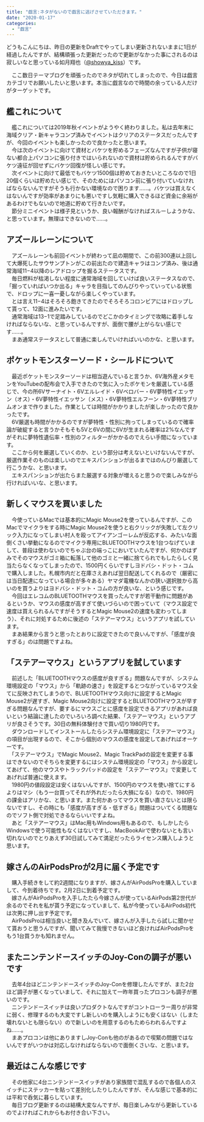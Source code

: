 ```yaml
---
title: "戯言:ネタがないので戯言に逃げさせていただきます。"
date: "2020-01-17"
categories: 
  - "戯言"
---
```


どうもこんにちは、昨日の更新をDraftでやってしまい更新されないままに1日が経過したんですが、結構頑張った更新だったので更新がなかった事にされるのは寂しいなと思っている如月翔也（[@showya\_kiss](http://twitter.com/showya_kiss)）です。  
  
　ここ数日テーマブログを頑張ったのでネタが切れてしまったので、今日は戯言カテゴリでお願いしたいと思います。本当に戯言なので時間の余っている人だけがターゲットです。  

## 艦これについて

　艦これについては2019年秋イベントがようやく終わりました。私は去年末に海域クリア・新キャラコンプ済みでイベントはクリアのステータスだったんですが、今回のイベントも楽しかったので良かったと思います。  
　今は次のイベントに向けて資材とバケツを貯めるフェーズなんですが子供が寝ない都合上パソコンに張り付きではいられないので資材は貯められるんですがバケツ遠征が回せずにバケツ回復が怪しい感じです。  
　次イベントに向けて最低でもバケツ1500個は貯めておきたいところなので1日20個くらいは貯めたい感じで、そのためにはパソコン前に張り付いていなければならないんですがそうも行かない環境なので困ります……。バケツは買えなくはないんですが効率があまりにも悪いですし気軽に購入できるほど資金に余裕があるわけでもないので地道に貯めて行きたいです。  
　節分ミニイベントは様子見というか、良い報酬がなければスルーしようかな、と思っています。無理はできないので……。  

## アズールレーンについて

　アズールレーンも前回イベントが終わって凪の期間で、この前300連以上回して大爆死したサウサンプトンがこの前出たので建造キャラはコンプ済み、後は通常海域11−4以降のレアドロップを掘るステータスです。  
　毎日燃料が枯渇しない程度に通常海域を回していけば良いステータスなので、「掘っていればいつか出る」キャラを目指してのんびりやっていっている状態で、ドロップに一喜一憂しながら楽しくやっています。  
　とは言え11−4はそろそろ飽きてきたのでそろそろコロンビアにはドロップして貰って、12面に進みたいです。  
　通常海域は13−1で足踏みしているのでどこかのタイミングで攻略に着手しなければならないな、と思っているんですが、面倒で腰が上がらない感じです……。  
　まあ通常ステータスとして普通に楽しんでいければいいのかな、と思います。  

## ポケットモンスターソード・シールドについて

　最近ポケットモンスターソードは相当遊んでいると言うか、6V海外産メタモンをYouTubeの配布会で入手できたので気に入ったポケモンを厳選している感じで、今の所6Vサーナイト・6Vエルレイド・6Vベロバー・6V夢特性イエッサン（オス）・6V夢特性イエッサン（メス）・6V夢特性エルフーン・6V夢特性ブリムオンまで作りました。作業としては時間がかかりましたが楽しかったので良かったです。  
　6V厳選も時間がかかるのですが夢特性・性別に拘ってしまっているので確率論が破綻すると言うかそもそも5Vと6Vの間に6Vが生まれる確率は2%なんですがそれに夢特性遺伝率・性別のフィルターがかかるのでえらい手間になっています。  
　ここから何を厳選していくのか、という部分は考えないといけないんですが、厳選作業そのものは楽しいのでエキスパンションが出るまではのんびり厳選して行こうかな、と思います。  
　エキスパンションが出たらまた厳選する対象が増えると思うので楽しみながら行ければいいな、と思います。  

## 新しくマウスを買いました

　今使っているMacでは基本的にMagic Mouse2を使っているんですが、このMacでマイクラをする時にMagic Mouse2を使うと右クリックが失敗して左クリック入力になってしまい村人を殴ってアイアンゴーレムが反応する、みたいな面倒くさい挙動になるのでマイクラ専用にBLUETOOTHマウスを1台つなげていまして、普段は使わないのでちゃぶ台の端っこにおいていたんですが、何かのはずみでそのマウスがゴミ箱に転落して他のゴミと一緒に捨てられでもしたらしく見当たらなくなってしまったので、1500円くらいですしヨドバシ・ドット・コムで購入しました。札幌市内だと在庫さえあれば翌日配送してくれるので（厳密には当日配達になっている場合が多々ある）ヤマダ電機なんかの狭い選択肢から高いのを買うよりはヨドバシ・ドット・コムの方が良いな、という感じです。  
　今回はエレコムのBLUETOOTHマウスを買ったんですが若干動作に問題があるというか、マウスの感度が高すぎて使いづらいので困っていて（マウス設定で速度は買えられるんですがそうするとMagic Mouse2の速度も変わってしまう）、それに対処するために後述の「ステアーマウス」というアプリを試しています。  
　まあ結果から言うと思ったとおりに設定できたので良いんですが、「感度が良すぎる」のは問題ですよね。  

## 「ステアーマウス」というアプリを試しています

　前述した「BLUETOOTHマウスの感度が良すぎる」問題なんですが、システム環境設定の「マウス」から「軌跡の速さ」を設定するとつながっているマウス全てに反映されてしまうので、BLUETOOTHマウス向けに設定するとMagic Mouse2が遅すぎ、Magic Mouse2向けに設定するとBLUETOOTHマウスが早すぎる問題なんですが、要するにマウスごとに感度を設定できるアプリがあれば良いという結論に達したのでいろいろ調べた結果、「ステアーマウス」というアプリが良さそうです。30日の無料体験付きで買い切り1980円です。  
　ダウンロードしてインストールしたらシステム環境設定に「ステアーマウス」の項目が出現するので、そこから個別のマウスの感度を設定してあげればオーケーです。  
　「ステアーマウス」でMagic Mouse2、Magic TrackPadの設定を変更する事はできないのでそちらを変更するにはシステム環境設定の「マウス」から設定してあげて、他のマウスやトラックパッドの設定を「ステアーマウス」で変更してあげれば普通に使えます。  
　1980円の値段設定は安くはないんですが、1500円のマウスを使い捨てにするよりはマシ（もう一台買ってそれが外れだったら大損になる）なので、1980円の課金はアリかな、と思います。また何かあってマウスを買い直さないとは限らないですし、その時にも「感度が高すぎる・低すぎる」問題はついてくる問題なのでソフト側で対処できるならいいですよね。  
　あと「ステアーマウス」はMac用もWindows用もあるので、もしかしたらWindowsで使う可能性もなくはないですし、MacBookAirで使わないとも言い切れないのでとりあえず30日試してみて満足だったらライセンス購入しようと思います。  

## 嫁さんのAirPodsProが2月に届く予定です

　購入手続きをして約2週間になりますが、嫁さんがAirPodsProを購入していまして、今到着待ちです。2月2日に到着予定です。  
　嫁さんがAirPodsProを入手したたら今嫁さんが使っているAirPods第2世代が余るのでそれを私が貰う予定になっていまして、私が今使っているAirPods初代は次男に押し出す予定です。  
　AirPodsProは相当良いと聞き及んでいて、嫁さんが入手したら試しに聞かせて貰おうと思うんですが、聞いてみて我慢できないほど良ければAirPodsProをもう1台買うかも知れません。  

## またニンテンドースイッチのJoy-Conの調子が悪いです

　去年4台ほどニンテンドースイッチのJoy-Conを修理したんですが、また2台ほど調子が悪くなっていまして、それに加えて一昨年買ったプロコンも調子が悪いのです。  
　ニンテンドースイッチは良いプロダクトなんですがコントローラー周りが非常に弱く、修理するのも大変ですし新しいのを購入しようにも安くはない（しまた壊れないとも限らない）ので新しいのを用意するのもためらわれるんですよね……。  
　まあプロコンは他にありますしJoy-Conも他のがあるので喫緊の問題ではないんですがいつかは対応しなければならないので面倒くさいな、と思います。

## 最近はこんな感じです

　その他家に4台ニンテンドースイッチがあり家族間で混乱するので各個人のスイッチにステッカーを貼って差別化したりしたんですが、そんな感じで基本的には平和で呑気に暮らしています。  
　毎日ブログ更新するのは結構大変なんですが、毎日楽しみながら更新しているのでよければこれからもお付き合い下さい。
